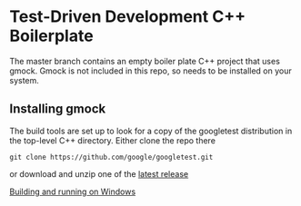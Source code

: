 # Test-Driven Development C++ Boilerplate

The master branch contains an empty boiler plate C++ project that uses gmock. Gmock is not
included in this repo, so needs to be installed on your system. 


## Installing gmock
The build tools are set up to look for a copy of the googletest 
distribution in the top-level C++ directory. Either clone the repo
there
```
git clone https://github.com/google/googletest.git
```
or download and unzip one of the [latest release](https://github.com/google/googletest/releases)

[Building and running on Windows](msvc/README.md)


